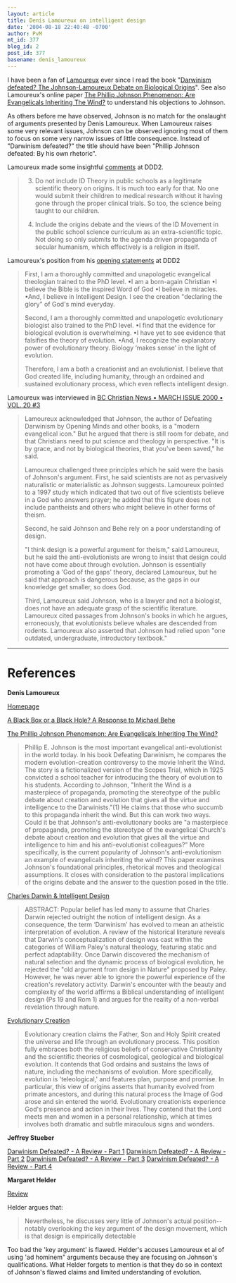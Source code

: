 ```yaml
---
layout: article
title: Denis Lamoureux on intelligent design
date: '2004-08-18 22:40:48 -0700'
author: PvM
mt_id: 377
blog_id: 2
post_id: 377
basename: denis_lamoureux
---
```

I have been a fan of [Lamoureux](http://www.ualberta.ca/~dlamoure/) ever since I read the book "[Darwinism defeated?  The Johnson-Lamoureux Debate on Biological Origins](http://www.amazon.com/exec/obidos/tg/detail/-/1573831336/)". See also Lamoureux's online paper [The Phillip Johnson Phenomenon: Are Evangelicals Inheriting The Wind?](http://www.ualberta.ca/~dlamoure/3Johnson.htm) to understand his objections to Johnson.

As others before me have observed, Johnson is no match for the onslaught of arguments presented by Denis Lamoureux. When Lamoureux raises some very relevant issues, Johnson can be observed ignoring most of them to focus on some very narrow issues of little consequence. Instead of "Darwinism defeated?" the title should have been "Phillip Johnson defeated: By his own rhetoric".

Lamoureux made some insightful [comments](http://www.kcfs.org/Fliers_articles/) at DDD2.

> 3. Do not include ID Theory in public schools as a legitimate scientific theory on origins. It is much too early for that. No one would submit their children to medical research without it having gone through the proper clinical trials. So too, the science being taught to our children.
> 
> 4. Include the origins debate and the views of the ID Movement in the public school science curriculum as an extra-scientific topic. Not doing so only submits to the agenda driven propaganda of secular humanism, which effectively is a religion in itself.

Lamoureux's position from his [opening statements](http://www.kcfs.org/Fliers_articles/Lamoureuxopen.html) at DDD2

> First, I am a thoroughly committed and unapologetic evangelical theologian trained to the PhD level.
> •I am a born-again Christian
> •I believe the Bible is the inspired Word of God
> •I believe in miracles.
> •And, I believe in Intelligent Design. I see the creation "declaring the glory" of God's mind everyday.
> 
> Second, I am a thoroughly committed and unapologetic evolutionary biologist also trained to the PhD level.
> •I find that the evidence for biological evolution is overwhelming.
> •I have yet to see evidence that falsifies the theory of evolution.
> •And, I recognize the explanatory power of evolutionary theory. Biology ‘makes sense' in the light of evolution.
> 
> Therefore, I am a both a creationist and an evolutionist. I believe that God created life, including humanity, through an ordained and sustained evolutionary process, which even reflects intelligent design.

Lamoureux was interviewed in [BC Christian News • MARCH ISSUE 2000 • VOL. 20 #3 ](http://www.canadianchristianity.com/cgi-bin/bc.cgi?bc/bccn/0300/lmlamoureux)

> Lamoureux acknowledged that Johnson, the author of Defeating Darwinism by Opening Minds and other books, is a "modern evangelical icon." But he argued that there is still room for debate, and that Christians need to put science and theology in perspective. "It is by grace, and not by biological theories, that you've been saved," he said.
> 
> Lamoureux challenged three principles which he said were the basis of Johnson's argument. First, he said scientists are not as pervasively naturalistic or materialistic as Johnson suggests. Lamoureux pointed to a 1997 study which indicated that two out of five scientists believe in a God who answers prayer; he added that this figure does not include pantheists and others who might believe in other forms of theism.
> 
> Second, he said Johnson and Behe rely on a poor understanding of design.
> 
> "I think design is a powerful argument for theism," said Lamoureux, but he said the anti-evolutionists are wrong to insist that design could not have come about through evolution. Johnson is essentially promoting a 'God of the gaps' theory, declared Lamoureux, but he said that approach is dangerous because, as the gaps in our knowledge get smaller, so does God.
> 
> Third, Lamoureux said Johnson, who is a lawyer and not a biologist, does not have an adequate grasp of the scientific literature. Lamoureux cited passages from Johnson's books in which he argues, erroneously, that evolutionists believe whales are descended from rodents. Lamoureux also asserted that Johnson had relied upon "one outdated, undergraduate, introductory textbook."

*********


# References

**Denis Lamoureux**

[Homepage](http://www.ualberta.ca/~dlamoure/)

[ A Black Box or a Black Hole? A Response to Michael Behe](http://www.ualberta.ca/~dlamoure/3Behe.htm)

[The Phillip Johnson Phenomenon: Are Evangelicals Inheriting The Wind?](http://www.ualberta.ca/~dlamoure/3Johnson.htm)

> Phillip E. Johnson is the most important evangelical anti-evolutionist in the world today. In his book Defeating Darwinism, he compares the modern evolution-creation controversy to the movie Inherit the Wind. The story is a fictionalized version of the Scopes Trial, which in 1925 convicted a school teacher for introducing the theory of evolution to his students. According to Johnson, "Inherit the Wind is a masterpiece of propaganda, promoting the stereotype of the public debate about creation and evolution that gives all the virtue and intelligence to the Darwinists."(1) He claims that those who succumb to this propaganda inherit the wind. But this can work two ways. Could it be that Johnson's anti-evolutionary books are "a masterpiece of propaganda, promoting the stereotype of the evangelical Church's debate about creation and evolution that gives all the virtue and intelligence to him and his anti-evolutionist colleagues?" More specifically, is the current popularity of Johnson's anti-evolutionism an example of evangelicals inheriting the wind?
> This paper examines Johnson's foundational principles, rhetorical moves and theological assumptions. It closes with consideration to the pastoral implications of the origins debate and the answer to the question posed in the title.

[ Charles Darwin & Intelligent Design](http://www.ualberta.ca/~dlamoure/3Darwin.htm)

> ABSTRACT: Popular belief has led many to assume that Charles Darwin rejected outright the notion of intelligent design. As a consequence, the term ‘Darwinism' has evolved to mean an atheistic interpretation of evolution. A review of the historical literature reveals that Darwin's conceptualization of design was cast within the categories of William Paley's natural theology, featuring static and perfect adaptability. Once Darwin discovered the mechanism of natural selection and the dynamic process of biological evolution, he rejected the "old argument from design in Nature" proposed by Paley. However, he was never able to ignore the powerful experience of the creation's revelatory activity. Darwin's encounter with the beauty and complexity of the world affirms a Biblical understanding of intelligent design (Ps 19 and Rom 1) and argues for the reality of a non-verbal revelation through nature.

[Evolutionary Creation](http://www.ualberta.ca/~dlamoure/3EvoCr.htm)

> Evolutionary creation claims the Father, Son and Holy Spirit created the universe and life through an evolutionary process. This position fully embraces both the religious beliefs of conservative Christianity and the scientific theories of cosmological, geological and biological evolution. It contends that God ordains and sustains the laws of nature, including the mechanisms of evolution. More specifically, evolution is 'teleological,' and features plan, purpose and promise. In particular, this view of origins asserts that humanity evolved from primate ancestors, and during this natural process the Image of God arose and sin entered the world. Evolutionary creationists experience God's presence and action in their lives. They contend that the Lord meets men and women in a personal relationship, which at times involves both dramatic and subtle miraculous signs and wonders.

**Jeffrey Stueber**

[Darwinism Defeated? - A Review - Part 1](http://www.geocities.com/lsiorg/033-Darwinism_Defeated-1.html)
[Darwinism Defeated? - A Review - Part 2](http://www.geocities.com/lsiorg/033-Darwinism_Defeated-2.html)
[Darwinism Defeated? - A Review - Part 3](http://www.geocities.com/lsiorg/033-Darwinism_Defeated-3.html)
[Darwinism Defeated? - A Review - Part 4](http://www.geocities.com/lsiorg/033-Darwinism_Defeated-4.html)

**Margaret Helder**

[Review](http://www.arn.org/docs/odesign/od201/br_bridgebuilding201.htm)

Helder argues that: 

> Nevertheless, he discusses very little of Johnson's actual position--notably overlooking the key argument of the design movement, which is that design is empirically detectable

Too bad the 'key argument' is flawed. Helder's accuses Lamoureux et al of using 'ad hominem" arguments because they are focusing on Johnson's qualifications. What Helder forgets to mention is that they do so in context of Johnson's flawed claims and limited understanding of evolution.
